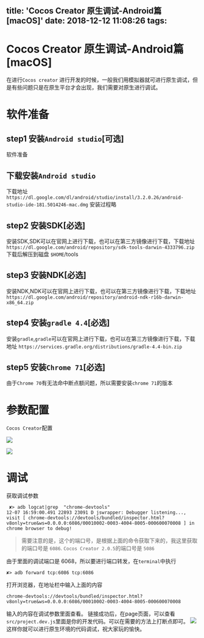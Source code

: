 title: 'Cocos Creator 原生调试-Android篇[macOS]'
date: 2018-12-12 11:08:26
tags:
---
Cocos Creator 原生调试-Android篇[macOS]
===

在进行`Cocos creator` 进行开发的时候，一般我们用模拟器就可进行原生调试，但是有些问题只是在原生平台才会出现，我们需要对原生进行调试。

# 软件准备

## step1 安装`Android studio`[可选]
软件准备  
## 下载安装`Android studio`
下载地址
`https://dl.google.com/dl/android/studio/install/3.2.0.26/android-studio-ide-181.5014246-mac.dmg`
安装过程略

## step2 安装SDK[必选]
安装SDK,SDK可以在官网上进行下载，也可以在第三方镜像进行下载，下载地址
`https://dl.google.com/android/repository/sdk-tools-darwin-4333796.zip`
下载后解压到磁盘 `$HOME`/tools

## step3 安装NDK[必选]  
安装NDK,NDK可以在官网上进行下载，也可以在第三方镜像进行下载，下载地址
`https://dl.google.com/android/repository/android-ndk-r16b-darwin-x86_64.zip`

## step4 安装`gradle 4.4`[必选]
安装`gradle`,`gradle`可以在官网上进行下载，也可以在第三方镜像进行下载，下载地址
`https://services.gradle.org/distributions/gradle-4.4-bin.zip`

## step5 安装`Chrome 71`[必选] 
由于`Chrome 70`有无法命中断点额问题，所以需要安装`chrome 71`的版本


# 参数配置

`Cocos Creator`配置

![](http://tp.linqmind.com/2018-12-07-095155.png)


![](http://tp.linqmind.com/2018-12-07-095244.png)


# 调试  
获取调试参数
```
 ✘> adb logcat|grep  "chrome-devtools"
12-07 16:59:00.491 22893 23091 D jswrapper: Debugger listening..., visit [ chrome-devtools://devtools/bundled/inspector.html?v8only=true&ws=0.0.0.0:6086/00010002-0003-4004-8005-000600070008 ] in chrome browser to debug!
```
>需要注意的是，这个的端口号，是根据上面的命令获取下来的，我这里获取的端口号是 `6086`. `Cocos Creator 2.0.5`的端口号是 `5086`

由于里面的调试端口是 6068，所以要进行端口转发，在`terminal`中执行
```
✘> adb forward tcp:6086 tcp:6086
```
打开浏览器，在地址栏中输入上面的内容
```
chrome-devtools://devtools/bundled/inspector.html?v8only=true&ws=0.0.0.0:6086/00010002-0003-4004-8005-000600070008
```
输入的内容在调试参数里面查看。
链接成功后，在page页面，可以查看 `src/project.dev.js`里面是你的开发代码。可以在需要的方法上打断点即可。
![](http://tp.linqmind.com/2018-12-07-094152.png)
这样你就可以进行原生环境的代码调试，祝大家玩的愉快。